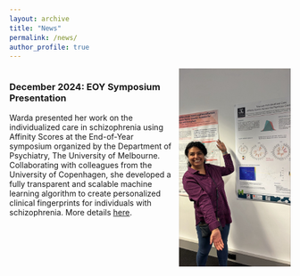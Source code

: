 ```yaml
---
layout: archive
title: "News"
permalink: /news/
author_profile: true
---
```



<div style="display: flex; align-items: stretch;">
  <div style="flex: 1; padding-right: 10px;">
    <h3>December 2024: EOY Symposium Presentation</h3>
    <p>
      Warda presented her work on the individualized care in schizophrenia using Affinity Scores at the End-of-Year symposium organized by the Department of Psychiatry, The University of Melbourne. Collaborating with colleagues from the University of Copenhagen, she developed a fully transparent and scalable machine learning algorithm to create personalized clinical fingerprints for individuals with schizophrenia. More details 
      <a href="https://www.nature.com/articles/s41398-022-02084-9" target="_blank">here</a>.
    </p>
  </div>
  <div style="display: flex; align-items: center;">
    <img src="/images/warda_DoP_2024.jpeg" alt="Warda presenting her work" style="height: 100%; max-width: 200px; object-fit: cover;">
  </div>
</div>
